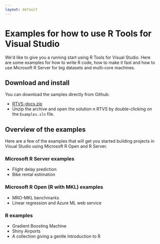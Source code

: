 ```yaml
---
layout: default
---
```


# Examples for how to use R Tools for Visual Studio

We'd like to give you a running start using R Tools for Visual Studio. Here are
some examples for how to write R code, how to make it fast and how to use
Microsoft R Server for big datasets and multi-core machines.

## Download and install

You can download the samples directly from Github: 

   * [RTVS-docs.zip](https://github.com/Microsoft/RTVS-docs/archive/master.zip)
   * Unzip the archive and open the solution n RTVS by double-clicking on the
     `Examples.sln` file.

## Overview of the examples

Here are a few of the examples that will get you started building projects in
Visual Studio using Microsoft R Open and R Server.

### Microsoft R Server examples

* Flight delay prediction
* Bike rental estimation

### Microsoft R Open (R with MKL) examples

* MRO-MKL benchmarks
* Linear regression and Azure ML web service

### R examples

* Gradient Boosting Machine
* Shiny Airports
* A collection giving a gentle Introduction to R
